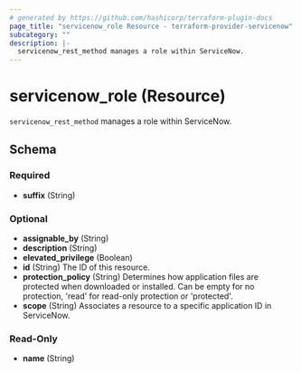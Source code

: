 ```yaml
---
# generated by https://github.com/hashicorp/terraform-plugin-docs
page_title: "servicenow_role Resource - terraform-provider-servicenow"
subcategory: ""
description: |-
  servicenow_rest_method manages a role within ServiceNow.
---
```


# servicenow_role (Resource)

`servicenow_rest_method` manages a role within ServiceNow.



<!-- schema generated by tfplugindocs -->
## Schema

### Required

- **suffix** (String)

### Optional

- **assignable_by** (String)
- **description** (String)
- **elevated_privilege** (Boolean)
- **id** (String) The ID of this resource.
- **protection_policy** (String) Determines how application files are protected when downloaded or installed. Can be empty for no protection, 'read' for read-only protection or 'protected'.
- **scope** (String) Associates a resource to a specific application ID in ServiceNow.

### Read-Only

- **name** (String)


